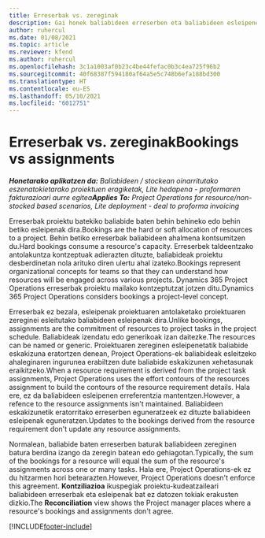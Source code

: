 ```yaml
---
title: Erreserbak vs. zereginak
description: Gai honek baliabideen erreserben eta baliabideen esleipenen arteko desberdintasunak eskaintzen ditu.
author: ruhercul
ms.date: 01/08/2021
ms.topic: article
ms.reviewer: kfend
ms.author: ruhercul
ms.openlocfilehash: 3c1a1003af0b23c4be44fefac0b3c4ea725f96b2
ms.sourcegitcommit: 40f68387f594180af64a5e5c748b6efa188bd300
ms.translationtype: HT
ms.contentlocale: eu-ES
ms.lasthandoff: 05/10/2021
ms.locfileid: "6012751"
---
```

# <a name="bookings-vs-assignments"></a><span data-ttu-id="da1b3-103">Erreserbak vs. zereginak</span><span class="sxs-lookup"><span data-stu-id="da1b3-103">Bookings vs assignments</span></span>

<span data-ttu-id="da1b3-104">_**Honetarako aplikatzen da:** Baliabideen / stockean oinarritutako eszenatokietarako proiektuen eragiketak, Lite hedapena - proformaren fakturazioari aurre egitea_</span><span class="sxs-lookup"><span data-stu-id="da1b3-104">_**Applies To:** Project Operations for resource/non-stocked based scenarios, Lite deployment - deal to proforma invoicing_</span></span>

<span data-ttu-id="da1b3-105">Erreserbak proiektu batekiko baliabide baten behin behineko edo behin betiko esleipenak dira.</span><span class="sxs-lookup"><span data-stu-id="da1b3-105">Bookings are the hard or soft allocation of resources to a project.</span></span> <span data-ttu-id="da1b3-106">Behin betiko erreserbak baliabideen ahalmena kontsumitzen du.</span><span class="sxs-lookup"><span data-stu-id="da1b3-106">Hard bookings consume a resource's capacity.</span></span> <span data-ttu-id="da1b3-107">Erreserbek taldeentzako antolakuntza kontzeptuak adierazten dituzte, baliabideak proiektu desberdinetan nola arituko diren ulertu ahal izateko.</span><span class="sxs-lookup"><span data-stu-id="da1b3-107">Bookings represent organizational concepts for teams so that they can understand how resources will be engaged across various projects.</span></span> <span data-ttu-id="da1b3-108">Dynamics 365 Project Operations erreserbak proiektu mailako kontzeptutzat jotzen ditu.</span><span class="sxs-lookup"><span data-stu-id="da1b3-108">Dynamics 365 Project Operations considers bookings a project-level concept.</span></span> 

<span data-ttu-id="da1b3-109">Erreserbak ez bezala, esleipenak proiektuaren antolaketako proiektuaren zereginei esleitutako baliabideen esleipenak dira.</span><span class="sxs-lookup"><span data-stu-id="da1b3-109">Unlike bookings, assignments are the commitment of resources to project tasks in the project schedule.</span></span> <span data-ttu-id="da1b3-110">Baliabideak izendatu edo generikoak izan daitezke.</span><span class="sxs-lookup"><span data-stu-id="da1b3-110">The resources can be named or generic.</span></span>  <span data-ttu-id="da1b3-111">Proiektuaren zereginen esleipenetatik baliabide eskakizuna eratortzen denean, Project Operations-ek baliabideak esleitzeko ahaleginaren ingurunea erabiltzen dute baliabide eskakizunen xehetasunak eraikitzeko.</span><span class="sxs-lookup"><span data-stu-id="da1b3-111">When a resource requirement is derived from the project task assignments, Project Operations uses the effort contours of the resources assignment to build the contours of the resource requirement details.</span></span> <span data-ttu-id="da1b3-112">Hala ere, ez da baliabideen esleipenen erreferentzia mantentzen.</span><span class="sxs-lookup"><span data-stu-id="da1b3-112">However, a refence to the resource assignments isn't maintained.</span></span> <span data-ttu-id="da1b3-113">Baliabideen eskakizunetik eratorritako erreserben eguneratzeek ez dituzte baliabideen esleipenak eguneratzen.</span><span class="sxs-lookup"><span data-stu-id="da1b3-113">Updates to the bookings derived from the resource requirement don't update any resource assignments.</span></span>

<span data-ttu-id="da1b3-114">Normalean, baliabide baten erreserben baturak baliabideen zereginen batura berdina izango da zeregin batean edo gehiagotan.</span><span class="sxs-lookup"><span data-stu-id="da1b3-114">Typically, the sum of the bookings for a resource will equal the sum of the resource's assignments across one or many tasks.</span></span> <span data-ttu-id="da1b3-115">Hala ere, Project Operations-ek ez du hitzarmen hori betearazten.</span><span class="sxs-lookup"><span data-stu-id="da1b3-115">However, Project Operations doesn't enforce this agreement.</span></span> <span data-ttu-id="da1b3-116">**Kontziliazioa** ikuspegiak proiektu-kudeatzaileari baliabideen erreserbak eta esleipenak bat ez datozen tokiak erakusten dizkio.</span><span class="sxs-lookup"><span data-stu-id="da1b3-116">The **Reconciliation** view shows the Project manager places where a resource's bookings and assignments don't agree.</span></span>




[!INCLUDE[footer-include](../includes/footer-banner.md)]
